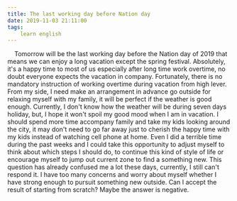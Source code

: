 ```yaml
---
title: The last working day before Nation day
date: 2019-11-03 21:11:00
tags:
    learn english
---
```

<p id="p_1"><span id="s_0">&#xA0;&#xA0;&#xA0; Tomorrow will be the last working day before the Nation day of 2019 that means we can enjoy a long vacation except the spring festival.</span><span id="s_1"> Absolutely, it&apos;s a happy time to most of us especially after long time work overtime, no doubt everyone expects the vacation in company.</span><span id="s_2"> Fortunately, there is no mandatory instruction of working overtime during vacation from high lever.</span><span id="s_3"> From my side, I need make an arrangement in advance go outside for relaxing myself with my family, it will be perfect if the weather is good enough.</span><span id="s_4"> Currently, I don&apos;t know how the weather will be during seven days holiday, but, I hope it won&apos;t spoil my good mood when I am in vacation.</span><span id="s_5"> I should spend more time accompany family and take my kids looking around the city, it may don&apos;t need to go far away just to cherish the happy time with my kids instead of watching cell phone at home.</span><span id="s_6"> Even I did a terrible time during the past weeks and I could take this opportunity to adjust myself to think about which steps I should do, to continue this kind of style of life or encourage myself to jump out current zone to find a something new.</span><span id="s_7"> This question has already confused me a lot these days, currently, I still can&apos;t respond it.</span><span id="s_8"> I have too many concerns and worry about myself whether I have strong enough to pursuit something new outside.</span><span id="s_9"> Can I accept the result of starting from scratch? <span id="s_10">Maybe the answer is negative.</span></span></p>